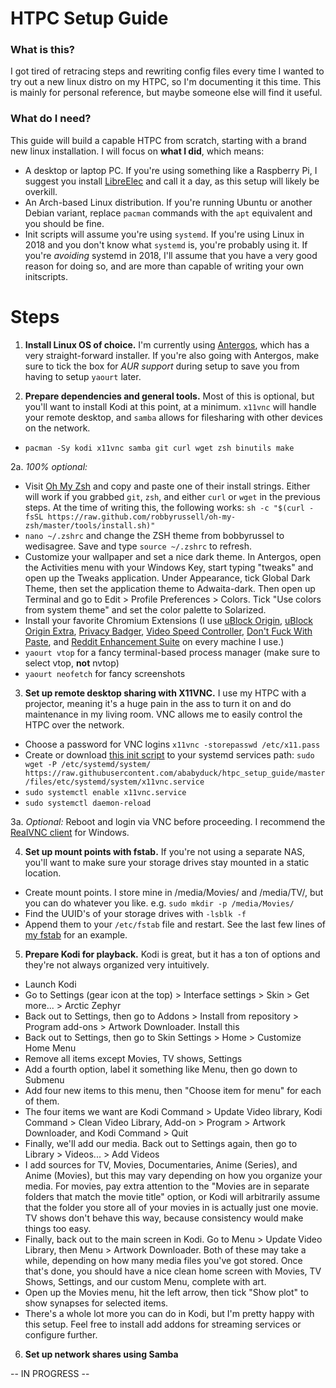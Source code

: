 HTPC Setup Guide
======
### What is this?
I got tired of retracing steps and rewriting config files every time I wanted to try out a new linux distro on my HTPC, so I'm documenting it this time. This is mainly for personal reference, but maybe someone else will find it useful. 
### What do I need?
This guide will build a capable HTPC from scratch, starting with a brand new linux installation. I will focus on **what I did**, which means:
- A desktop or laptop PC. If you're using something like a Raspberry Pi, I suggest you install [LibreElec](https://libreelec.tv/) and call it a day, as this setup will likely be overkill.
- An Arch-based Linux distribution. If you're running Ubuntu or another Debian variant, replace `pacman` commands with the `apt` equivalent and you should be fine.
- Init scripts will assume you're using `systemd`. If you're using Linux in 2018 and you don't know what `systemd` is, you're probably using it. If you're *avoiding* systemd in 2018, I'll assume that you have a very good reason for doing so, and are more than capable of writing your own initscripts.

Steps
=======

1. **Install Linux OS of choice.** I'm currently using [Antergos](https://antergos.com/), which has a very straight-forward installer. If you're also going with Antergos, make sure to tick the box for *AUR support* during setup to save you from having to setup `yaourt` later.

2. **Prepare dependencies and general tools.** Most of this is optional, but you'll want to install Kodi at this point, at a minimum. `x11vnc` will handle your remote desktop, and `samba` allows for filesharing with other devices on the network.

- `pacman -Sy kodi x11vnc samba git curl wget zsh binutils make` 

2a. *100% optional:*
- Visit [Oh My Zsh](https://ohmyz.sh/) and copy and paste one of their install strings. Either will work if you grabbed `git`, `zsh`, and either `curl` or `wget` in the previous steps. At the time of writing this, the following works: `sh -c "$(curl -fsSL https://raw.github.com/robbyrussell/oh-my-zsh/master/tools/install.sh)"`
- `nano ~/.zshrc` and change the ZSH theme from bobbyrussel to wedisagree. Save and type `source ~/.zshrc` to refresh.
- Customize your wallpaper and set a nice dark theme. In Antergos, open the Activities menu with your Windows Key, start typing "tweaks" and open up the Tweaks application. Under Appearance, tick Global Dark Theme, then set the application theme to Adwaita-dark. Then open up Terminal and go to Edit > Profile Preferences > Colors. Tick "Use colors from system theme" and set the color palette to Solarized.
- Install your favorite Chromium Extensions (I use [uBlock Origin](https://chrome.google.com/webstore/detail/ublock-origin/cjpalhdlnbpafiamejdnhcphjbkeiagm), [uBlock Origin Extra](https://chrome.google.com/webstore/detail/ublock-origin-extra/pgdnlhfefecpicbbihgmbmffkjpaplco), [Privacy Badger](https://chrome.google.com/webstore/detail/privacy-badger/pkehgijcmpdhfbdbbnkijodmdjhbjlgp), [Video Speed Controller](https://chrome.google.com/webstore/detail/video-speed-controller/nffaoalbilbmmfgbnbgppjihopabppdk), [Don't Fuck With Paste](https://chrome.google.com/webstore/detail/dont-fuck-with-paste/nkgllhigpcljnhoakjkgaieabnkmgdkb), and [Reddit Enhancement Suite](https://chrome.google.com/webstore/detail/reddit-enhancement-suite/kbmfpngjjgdllneeigpgjifpgocmfgmb) on every machine I use.)
- `yaourt vtop` for a fancy terminal-based process manager (make sure to select vtop, **not** nvtop)
- `yaourt neofetch` for fancy screenshots

3. **Set up remote desktop sharing with X11VNC.** I use my HTPC with a projector, meaning it's a huge pain in the ass to turn it on and do maintenance in my living room. VNC allows me to easily control the HTPC over the network.
- Choose a password for VNC logins `x11vnc -storepasswd /etc/x11.pass`
- Create or download [this init script](files/etc/systemd/system/x11vnc.service) to your systemd services path: `sudo wget -P /etc/systemd/system/ https://raw.githubusercontent.com/ababyduck/htpc_setup_guide/master/files/etc/systemd/system/x11vnc.service`
- `sudo systemctl enable x11vnc.service`
- `sudo systemctl daemon-reload`

3a. *Optional:* Reboot and login via VNC before proceeding. I recommend the [RealVNC client](https://www.realvnc.com/en/connect/download/viewer/) for Windows.

4. **Set up mount points with fstab.** If you're not using a separate NAS, you'll want to make sure your storage drives stay mounted in a static location.
- Create mount points. I store mine in /media/Movies/ and /media/TV/, but you can do whatever you like. e.g. `sudo mkdir -p /media/Movies/`
- Find the UUID's of your storage drives with `-lsblk -f`
- Append them to your `/etc/fstab` file and restart. See the last few lines of [my fstab](files/etc/fstab) for an example.

5. **Prepare Kodi for playback.** Kodi is great, but it has a ton of options and they're not always organized very intuitively.

- Launch Kodi
- Go to Settings (gear icon at the top) > Interface settings > Skin > Get more... > Arctic Zephyr
- Back out to Settings, then go to Addons > Install from repository > Program add-ons > Artwork Downloader. Install this
- Back out to Settings, then go to Skin Settings > Home > Customize Home Menu
- Remove all items except Movies, TV shows, Settings
- Add a fourth option, label it something like Menu, then go down to Submenu
- Add four new items to this menu, then "Choose item for menu" for each of them.
- The four items we want are Kodi Command > Update Video library, Kodi Command > Clean Video Library, Add-on > Program > Artwork Downloader, and Kodi Command > Quit
- Finally, we'll add our media. Back out to Settings again, then go to Library > Videos... > Add Videos
- I add sources for TV, Movies, Documentaries, Anime (Series), and Anime (Movies), but this may vary depending on how you organize your media. For movies, pay extra attention to the "Movies are in separate folders that match the movie title" option, or Kodi will arbitrarily assume that the folder you store all of your movies in is actually just one movie. TV shows don't behave this way, because consistency would make things too easy.
- Finally, back out to the main screen in Kodi. Go to Menu > Update Video Library, then Menu > Artwork Downloader. Both of these may take a while, depending on how many media files you've got stored. Once that's done, you should have a nice clean home screen with Movies, TV Shows, Settings, and our custom Menu, complete with art.
- Open up the Movies menu, hit the left arrow, then tick "Show plot" to show synapses for selected items.
- There's a whole lot more you can do in Kodi, but I'm pretty happy with this setup. Feel free to install add addons for streaming services or configure further.

6. **Set up network shares using Samba**

-- IN PROGRESS --
